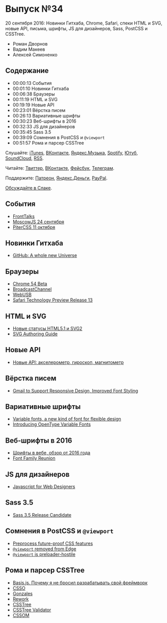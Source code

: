 # Выпуск №34

20 сентября 2016: Новинки Гитхаба, Chrome, Safari, спеки HTML и SVG, новые API, письма, шрифты, JS для дизайнеров, Sass, PostCSS и CSSTree.

- Роман Дворнов
- Вадим Макеев
- Алексей Симоненко

## Содержание

- 00:00:13 События
- 00:01:10 Новинки Гитхаба
- 00:06:38 Браузеры
- 00:11:19 HTML и SVG
- 00:19:19 Новые API
- 00:23:01 Вёрстка писем
- 00:26:13 Вариативные шрифты
- 00:30:23 Веб-шрифты в 2016
- 00:32:33 JS для дизайнеров
- 00:35:45 Sass 3.5
- 00:39:09 Сомнения в PostCSS и `@viewport`
- 00:51:57 Рома и парсер CSSTree

Слушайте: [iTunes](https://itunes.apple.com/podcast/id1080500016), [ВКонтакте](https://vk.com/podcasts-32017543), [Яндекс.Музыка](https://music.yandex.ru/album/6245956), [Spotify](https://open.spotify.com/show/3rzAcADjpBpXt73L0epTjV), [Ютуб](https://www.youtube.com/playlist?list=PLMBnwIwFEFHcwuevhsNXkFTcadeX5R1Go), [SoundCloud](https://soundcloud.com/web-standards), [RSS](https://web-standards.ru/podcast/feed/).

Читайте: [Твиттер](https://twitter.com/webstandards_ru), [ВКонтакте](https://vk.com/webstandards_ru), [Фейсбук](https://www.facebook.com/webstandardsru), [Телеграм](https://t.me/webstandards_ru).

Поддержите: [Патреон](https://www.patreon.com/webstandards_ru), [Яндекс.Деньги](https://money.yandex.ru/to/41001119329753), [PayPal](https://www.paypal.me/pepelsbey).

[Обсуждайте в Слаке](http://slack.web-standards.ru/).

## События

- [FrontTalks](http://fronttalks.ru/)
- [MoscowJS 24 сентября](https://habr.ru/p/309606/)
- [PiterCSS 11 октября](https://pitercss.timepad.ru/)

## Новинки Гитхаба

- [GitHub: A whole new Universe](https://github.com/universe-2016)

## Браузеры

- [Chrome 54 Beta](http://blog.chromium.org/2016/09/chrome-54-beta-custom-elements-v1.html)
- [BroadcastChannel](https://developers.google.com/web/updates/2016/09/broadcastchannel)
- [WebUSB](https://developers.google.com/web/updates/2016/03/access-usb-devices-on-the-web)
- [Safari Technology Preview Release 13](https://webkit.org/blog/6937/release-notes-for-safari-technology-preview-release-13/)

## HTML и SVG

- [Новые статусы HTML5.1 и SVG2](http://css-live.ru/vecssti-s-polej/novye-statusy-html5-1-i-svg2.html)
- [SVG Authoring Guide](http://w3c.github.io/svgwg/specs/svg-authoring/)

## Новые API

- [Новые API: акселерометр, гироскоп, магнитометр](https://twitter.com/webstandards_ru/status/775989584719118336)

## Вёрстка писем

- [Gmail to Support Responsive Design, Improved Font Styling](https://litmus.com/blog/gmail-to-support-responsive-email-design)

## Вариативные шрифты

- [Variable fonts, a new kind of font for flexible design](http://blog.typekit.com/2016/09/14/variable-fonts-a-new-kind-of-font-for-flexible-design/)
- [Introducing OpenType Variable Fonts](https://medium.com/p/12ba6cd2369)

## Веб-шрифты в 2016

- [Шрифты в вебе, обзор от 2016 года](https://habrahabr.ru/post/310044/)
- [Font Family Reunion](http://fontfamily.io/Helvetica)

## JS для дизайнеров

- [Javascript for Web Designers](https://abookapart.com/products/javascript-for-web-designers)

## Sass 3.5

- [Sass 3.5 Release Candidate](http://blog.sass-lang.com/posts/809572-sass-35-release-candidate)

## Сомнения в PostCSS и `@viewport`

- [Preprocess future-proof CSS features](https://github.com/facebookincubator/create-react-app/issues/130)
- [`@viewport` removed from Edge](https://twitter.com/yoavweiss/status/773417500579074049)
- [`@viewport` is preloader-hostile](https://github.com/w3c/csswg-drafts/issues/258)

## Рома и парсер CSSTree

- [Basis.js. Почему я не бросил разрабатывать свой фреймворк](https://youtu.be/cVbbkwkhNQg)
- [CSSO](https://github.com/css/csso)
- [Gonzales](https://github.com/css/gonzales)
- [Rework](https://github.com/reworkcss/rework)
- [CSSTree](https://github.com/csstree/csstree)
- [CSSTree Validator](https://csstree.github.io/docs/validator.html)
- [CSSOM](https://drafts.csswg.org/cssom/)
